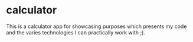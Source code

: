 # calculator
This is a calculator app for showcasing purposes which presents my code and the varies technologies I can practically work with ;).
